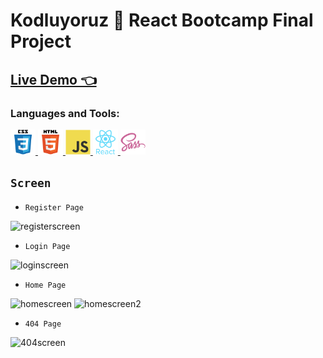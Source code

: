 # Kodluyoruz &#128640; React Bootcamp Final Project

## [Live Demo &#128072;](https://react-chat-app-hediyeyldrm.netlify.app/login)

### Languages and Tools:

<p align="left"> <a href="https://www.w3schools.com/css/" target="_blank" rel="noreferrer"> <img src="https://raw.githubusercontent.com/devicons/devicon/master/icons/css3/css3-original-wordmark.svg" alt="css3" width="40" height="40"/> </a> <a href="https://www.w3.org/html/" target="_blank" rel="noreferrer"> <img src="https://raw.githubusercontent.com/devicons/devicon/master/icons/html5/html5-original-wordmark.svg" alt="html5" width="40" height="40"/> </a> <a href="https://developer.mozilla.org/en-US/docs/Web/JavaScript" target="_blank" rel="noreferrer"> <img src="https://raw.githubusercontent.com/devicons/devicon/master/icons/javascript/javascript-original.svg" alt="javascript" width="40" height="40"/> </a> <a href="https://reactjs.org/" target="_blank" rel="noreferrer"> <img src="https://raw.githubusercontent.com/devicons/devicon/master/icons/react/react-original-wordmark.svg" alt="react" width="40" height="40"/> </a> <a href="https://sass-lang.com" target="_blank" rel="noreferrer"> <img src="https://raw.githubusercontent.com/devicons/devicon/master/icons/sass/sass-original.svg" alt="sass" width="40" height="40"/> </a> </p>

## `Screen`

- `Register Page`

![registerscreen](https://user-images.githubusercontent.com/49349272/201485808-36b8153b-0823-4e5b-afb4-751d0813fbc3.png)

- `Login Page`

![loginscreen](https://user-images.githubusercontent.com/49349272/201485895-5f26ee84-eb10-4094-b802-498d961870a2.png)

- `Home Page`

![homescreen](https://user-images.githubusercontent.com/49349272/201485966-58a599f9-f088-4e4f-884d-6d706b89bd71.png)
![homescreen2](https://user-images.githubusercontent.com/49349272/201485992-5341ef7b-e955-4386-a49d-37db627aa2a4.png)

- `404 Page`

![404screen](https://user-images.githubusercontent.com/49349272/201485923-ff547796-29ac-4d6d-8d78-69d994ca9417.png)
